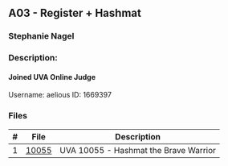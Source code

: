 ## A03 - Register + Hashmat
### Stephanie Nagel
### Description:

#### Joined UVA Online Judge
Username: aelious
ID: 1669397


### Files

|   #   | File            | Description                                        |
| :---: | --------------- | -------------------------------------------------- |
| 1  |    [10055](https://github.com/aelious/4883-Prog-Tech/tree/main/Assignments/UVA%20Problems/10055)   |    UVA 10055 - Hashmat the Brave Warrior      |
